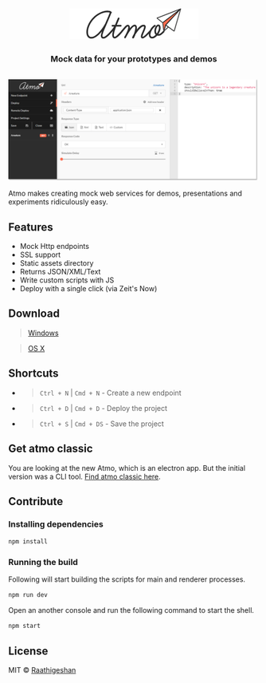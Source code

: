 <h1 align="center">
  <img src="./docs/atmo-logo.png" alt="Atmo" >
  <h3 align="center">Mock data for your prototypes and demos</h3>
  <img src="./docs/atmo-screen.png" alt="Atmo" style="margin-top: 15px">

</h1>

Atmo makes creating mock web services for demos, presentations and experiments ridiculously easy.

## Features
- Mock Http endpoints
- SSL support
- Static assets directory
- Returns JSON/XML/Text
- Write custom scripts with JS
- Deploy with a single click (via Zeit's Now)

## Download

> [Windows](https://github.com/Raathigesh/atmo/releases/download/1.0.0/Atmo-win32-x64.zip)

> [OS X](https://github.com/Raathigesh/atmo/releases/download/1.0.0/Atmo-darwin-x64.zip)

## Shortcuts
- > `Ctrl + N` | `Cmd + N` - Create a new endpoint
- > `Ctrl + D` | `Cmd + D` - Deploy the project
- > `Ctrl + S` | `Cmd + DS` - Save the project


## Get atmo classic
You are looking at the new Atmo, which is an electron app. But the initial version was a CLI tool. [Find atmo classic here](https://github.com/Raathigesh/atmo/tree/classic).

## Contribute
### Installing dependencies
```sh
npm install
```

### Running the build
Following will start building the scripts for main and renderer processes.

```sh
npm run dev
```

Open an another console and run the following command to start the shell.

```sh
npm start
```

## License
MIT © [Raathigeshan](https://twitter.com/Raathigeshan)


